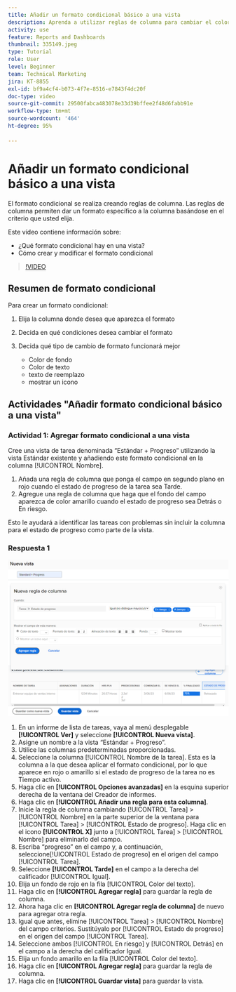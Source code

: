 ```yaml
---
title: Añadir un formato condicional básico a una vista
description: Aprenda a utilizar reglas de columna para cambiar el color del texto, el formato y los colores de fondo en un informe o una vista, según los criterios que haya establecido.
activity: use
feature: Reports and Dashboards
thumbnail: 335149.jpeg
type: Tutorial
role: User
level: Beginner
team: Technical Marketing
jira: KT-8855
exl-id: bf9a4cf4-b073-4f7e-8516-e7843f4dc20f
doc-type: video
source-git-commit: 29500fabca483078e33d39bffee2f48d6fabb91e
workflow-type: tm+mt
source-wordcount: '464'
ht-degree: 95%

---
```


# Añadir un formato condicional básico a una vista

El formato condicional se realiza creando reglas de columna. Las reglas de columna permiten dar un formato específico a la columna basándose en el criterio que usted elija.

Este vídeo contiene información sobre:

* ¿Qué formato condicional hay en una vista?
* Cómo crear y modificar el formato condicional

>[!VIDEO](https://video.tv.adobe.com/v/335149/?quality=12&learn=on)


## Resumen de formato condicional

Para crear un formato condicional:

1. Elija la columna donde desea que aparezca el formato
1. Decida en qué condiciones desea cambiar el formato
1. Decida qué tipo de cambio de formato funcionará mejor

   * Color de fondo
   * Color de texto
   * texto de reemplazo
   * mostrar un icono

## Actividades &quot;Añadir formato condicional básico a una vista&quot;

### Actividad 1: Agregar formato condicional a una vista

Cree una vista de tarea denominada “Estándar + Progreso” utilizando la vista Estándar existente y añadiendo este formato condicional en la columna [!UICONTROL Nombre].

1. Añada una regla de columna que ponga el campo en segundo plano en rojo cuando el estado de progreso de la tarea sea Tarde.
1. Agregue una regla de columna que haga que el fondo del campo aparezca de color amarillo cuando el estado de progreso sea Detrás o En riesgo.

Esto le ayudará a identificar las tareas con problemas sin incluir la columna para el estado de progreso como parte de la vista.

### Respuesta 1

![Imagen de la pantalla para crear una nueva regla de columna](assets/conditional-formatting-exercise.png)

1. En un informe de lista de tareas, vaya al menú desplegable **[!UICONTROL Ver]** y seleccione **[!UICONTROL Nueva vista]**.
1. Asigne un nombre a la vista “Estándar + Progreso”.
1. Utilice las columnas predeterminadas proporcionadas.
1. Seleccione la columna [!UICONTROL Nombre de la tarea]. Esta es la columna a la que desea aplicar el formato condicional, por lo que aparece en rojo o amarillo si el estado de progreso de la tarea no es Tiempo activo.
1. Haga clic en **[!UICONTROL Opciones avanzadas]** en la esquina superior derecha de la ventana del Creador de informes.
1. Haga clic en **[!UICONTROL Añadir una regla para esta columna]**.
1. Inicie la regla de columna cambiando [!UICONTROL Tarea] > [!UICONTROL Nombre] en la parte superior de la ventana para [!UICONTROL Tarea] > [!UICONTROL Estado de progreso]. Haga clic en el icono **[!UICONTROL X]** junto a [!UICONTROL Tarea] > [!UICONTROL Nombre] para eliminarlo del campo.
1. Escriba “progreso” en el campo y, a continuación, seleccione[!UICONTROL  Estado de progreso] en el origen del campo [!UICONTROL Tarea].
1. Seleccione **[!UICONTROL Tarde]** en el campo a la derecha del calificador [!UICONTROL Igual].
1. Elija un fondo de rojo en la fila [!UICONTROL Color del texto].
1. Haga clic en **[!UICONTROL Agregar regla]** para guardar la regla de columna.
1. Ahora haga clic en **[!UICONTROL Agregar regla de columna]** de nuevo para agregar otra regla.
1. Igual que antes, elimine [!UICONTROL Tarea] > [!UICONTROL Nombre] del campo criterios. Sustitúyalo por [!UICONTROL Estado de progreso] en el origen del campo [!UICONTROL Tarea].
1. Seleccione ambos [!UICONTROL En riesgo] y [!UICONTROL Detrás] en el campo a la derecha del calificador Igual.
1. Elija un fondo amarillo en la fila [!UICONTROL Color del texto].
1. Haga clic en **[!UICONTROL Agregar regla]** para guardar la regla de columna.
1. Haga clic en **[!UICONTROL Guardar vista]** para guardar la vista.
